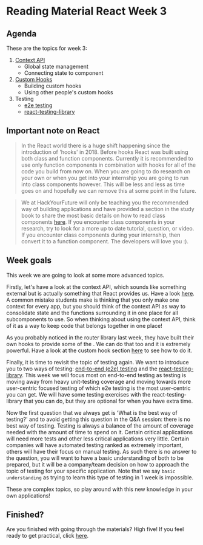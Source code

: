 # Reading Material React Week 3

## Agenda

These are the topics for week 3:

1. [Context API](https://study.hackyourfuture.net/#/react/context-api.md)
   - Global state management
   - Connecting state to component
2. [Custom Hooks](https://study.hackyourfuture.net/#/react/custom-hooks.md)
   - Building custom hooks
   - Using other people's custom hooks
3. Testing
   - [e2e testing](https://study.hackyourfuture.net/#/testing/e2e-testing.md)
   - [react-testing-library](https://study.hackyourfuture.net/#/react/testing.md)

## Important note on React

> In the React world there is a huge shift happening since the introduction of 'hooks' in 2018. Before hooks React was built using both class and function components. Currently it is recommended to use only function components in combination with hooks for all of the code you build from now on. When you are going to do research on your own or when you get into your internship you are going to run into class components however. This will be less and less as time goes on and hopefully we can remove this at some point in the future.

> We at HackYourFuture will only be teaching you the recommended way of building applications and have provided a section in the study book to share the most basic details on how to read class components [here](https://study.hackyourfuture.net/#/react/class-vs-function-components.md). If you encounter class components in your research, try to look for a more up to date tutorial, question, or video. If you encounter class components during your internship, then convert it to a function component. The developers will love you :).

## Week goals

This week we are going to look at some more advanced topics.

Firstly, let's have a look at the context API, which sounds like something external but is actually something that React provides us. Have a look [here](https://study.hackyourfuture.net/#/react/context-api.md). A common mistake students make is thinking that you only make one context for every app, but you should think of the context API as way to consolidate state and the functions surrounding it in one place for all subcomponents to use. So when thinking about using the context API, think of it as a way to keep code that belongs together in one place!

As you probably noticed in the router library last week, they have built their own hooks to provide some of the . We can do that too and it is extremely powerful. Have a look at the custom hook section [here](https://study.hackyourfuture.net/#/react/custom-hooks.md) to see how to do it.

Finally, it is time to revisit the topic of testing again. We want to introduce you to two ways of testing: [end-to-end (e2e) testing](https://study.hackyourfuture.net/#/testing/e2e-testing.md) and the [react-testing-library](https://study.hackyourfuture.net/#/react/testing.md). This week we will focus most on end-to-end testing as testing is moving away from heavy unit-testing coverage and moving towards more user-centric focused testing of which e2e testing is the most user-centric you can get. We will have some testing exercises with the react-testing-library that you can do, but they are optional for when you have extra time.

Now the first question that we always get is 'What is the best way of testing?' and to avoid getting this question in the Q&A session: there is no best way of testing. Testing is always a balance of the amount of coverage needed with the amount of time to spend on it. Certain critical applications will need more tests and other less critical applications very little. Certain companies will have automated testing ranked as extremely important, others will have their focus on manual testing. As such there is no answer to the question, you will want to have a basic understanding of both to be prepared, but it will be a company/team decision on how to approach the topic of testing for your specific application. Note that we say `basic understanding` as trying to learn this type of testing in 1 week is impossible.

These are complex topics, so play around with this new knowledge in your own applications!

## Finished?

Are you finished with going through the materials? High five! If you feel ready to get practical, click [here](./MAKEME.md).
